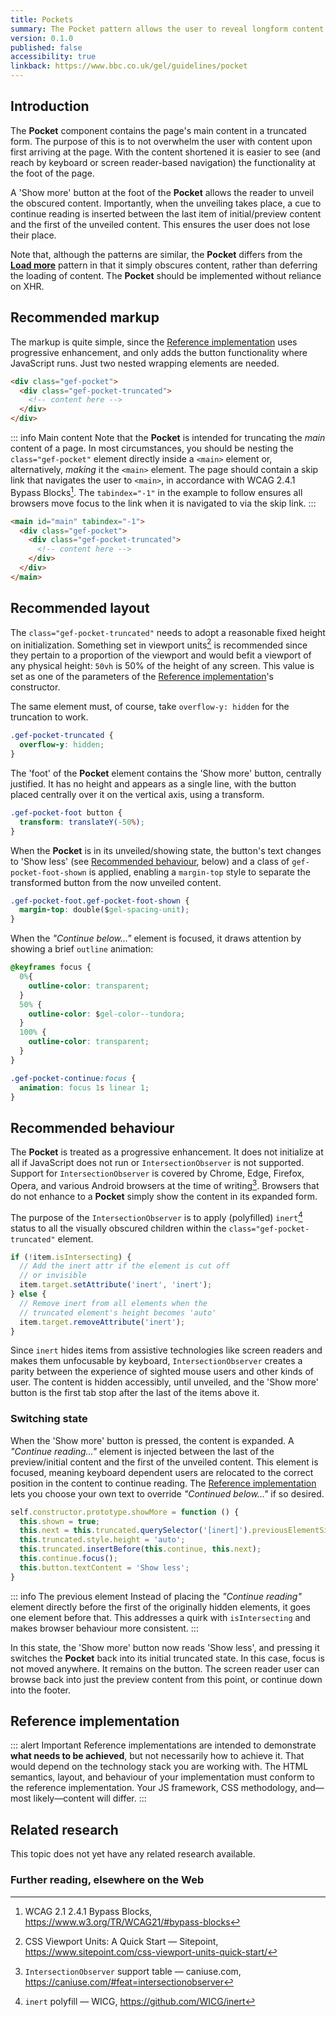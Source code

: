 ```yaml
---
title: Pockets
summary: The Pocket pattern allows the user to reveal longform content at their discretion
version: 0.1.0
published: false
accessibility: true
linkback: https://www.bbc.co.uk/gel/guidelines/pocket
---
```


## Introduction

The **Pocket** component contains the page's main content in a truncated form. The purpose of this is to not overwhelm the user with content upon first arriving at the page. With the content shortened it is easier to see (and reach by keyboard or screen reader-based navigation) the functionality at the foot of the page.

A 'Show more' button at the foot of the **Pocket** allows the reader to unveil the obscured content. Importantly, when the unveiling takes place, a cue to continue reading is inserted between the last item of initial/preview content and the first of the unveiled content. This ensures the user does not lose their place.

Note that, although the patterns are similar, the **Pocket** differs from the [**Load more**](../load-more) pattern in that it simply obscures content, rather than deferring the loading of content. The **Pocket** should be implemented without reliance on XHR.

## Recommended markup

The markup is quite simple, since the [Reference implementation](#reference-implementation) uses progressive enhancement, and only adds the button functionality where JavaScript runs. Just two nested wrapping elements are needed.

```html
<div class="gef-pocket">
  <div class="gef-pocket-truncated">
    <!-- content here -->
  </div>
</div>
```

::: info Main content
Note that the **Pocket** is intended for truncating the _main_ content of a page. In most circumstances, you should be nesting the `class="gef-pocket"` element directly inside a `<main>` element or, alternatively, _making_ it the `<main>` element. The page should contain a skip link that navigates the user to `<main>`, in accordance with WCAG 2.4.1 Bypass Blocks[^1]. The `tabindex="-1"` in the example to follow ensures all browsers move focus to the link when it is navigated to via the skip link.
:::

```html
<main id="main" tabindex="-1">
  <div class="gef-pocket">
    <div class="gef-pocket-truncated">
      <!-- content here -->
    </div>
  </div>
</main>
```

## Recommended layout

The `class="gef-pocket-truncated"` needs to adopt a reasonable fixed height on initialization. Something set in viewport units[^2] is recommended since they pertain to a proportion of the viewport and would befit a viewport of any physical height: `50vh` is 50% of the height of any screen. This value is set as one of the parameters of the [Reference implementation](#reference-implementation)'s constructor.

The same element must, of course, take `overflow-y: hidden` for the truncation to work.

```css
.gef-pocket-truncated {
  overflow-y: hidden;
}
```

The 'foot' of the **Pocket** element contains the 'Show more' button, centrally justified. It has no height and appears as a single line, with the button placed centrally over it on the vertical axis, using a transform.

```css
.gef-pocket-foot button {
  transform: translateY(-50%);
}
```

When the **Pocket** is in its unveiled/showing state, the button's text changes to 'Show less' (see [Recommended behaviour](#recommended-behaviour), below) and a class of `gef-pocket-foot-shown` is applied, enabling a `margin-top` style to separate the transformed button from the now unveiled content.

```css
.gef-pocket-foot.gef-pocket-foot-shown {
  margin-top: double($gel-spacing-unit);
}
```

When the _"Continue below..."_ element is focused, it draws attention by showing a brief `outline` animation:

```css
@keyframes focus {
  0%{
    outline-color: transparent;
  }
  50% {
    outline-color: $gel-color--tundora;
  }
  100% {
    outline-color: transparent;
  }
}

.gef-pocket-continue:focus {
  animation: focus 1s linear 1;
}
```

## Recommended behaviour

The **Pocket** is treated as a progressive enhancement. It does not initialize at all if JavaScript does not run or `IntersectionObserver` is not supported. Support for `IntersectionObserver` is covered by Chrome, Edge, Firefox, Opera, and various Android browsers at the time of writing[^3]. Browsers that do not enhance to a **Pocket** simply show the content in its expanded form.

The purpose of the `IntersectionObserver` is to apply (polyfilled) `inert`[^4] status to all the visually obscured children within the `class="gef-pocket-truncated"` element.

```js
if (!item.isIntersecting) {
  // Add the inert attr if the element is cut off
  // or invisible
  item.target.setAttribute('inert', 'inert');
} else {
  // Remove inert from all elements when the
  // truncated element's height becomes 'auto'
  item.target.removeAttribute('inert');
}
```

Since `inert` hides items from assistive technologies like screen readers and makes them unfocusable by keyboard, `IntersectionObserver` creates a parity between the experience of sighted mouse users and other kinds of user. The content is hidden accessibly, until unveiled, and the 'Show more' button is the first tab stop after the last of the items above it.

### Switching state

When the 'Show more' button is pressed, the content is expanded. A _"Continue reading..."_ element is injected between the last of the preview/initial content and the first of the unveiled content. This element is focused, meaning keyboard dependent users are relocated to the correct position in the content to continue reading. The [Reference implementation](#reference-implementation) lets you choose your own text to override _"Continued below..."_ if so desired.

```js
self.constructor.prototype.showMore = function () {
  this.shown = true;
  this.next = this.truncated.querySelector('[inert]').previousElementSibling;
  this.truncated.style.height = 'auto';
  this.truncated.insertBefore(this.continue, this.next);
  this.continue.focus();
  this.button.textContent = 'Show less';
}
```

::: info The previous element
Instead of placing the _"Continue reading"_ element directly before the first of the originally hidden elements, it goes one element before that. This addresses a quirk with `isIntersecting` and makes browser behaviour more consistent. 
:::

In this state, the 'Show more' button now reads 'Show less', and pressing it switches the **Pocket** back into its initial truncated state. In this case, focus is not moved anywhere. It remains on the button. The screen reader user can browse back into just the preview content from this point, or continue down into the footer.

## Reference implementation

::: alert Important
Reference implementations are intended to demonstrate **what needs to be achieved**, but not necessarily how to achieve it. That would depend on the technology stack you are working with. The HTML semantics, layout, and behaviour of your implementation must conform to the reference implementation. Your JS framework, CSS methodology, and—most likely—content will differ.
:::

<include src="components/demos/pockets.html">

<cta label="Open in new window" href="../demos/pockets/">

## Related research

This topic does not yet have any related research available.

### Further reading, elsewhere on the Web

[^1]: WCAG 2.1 2.4.1 Bypass Blocks, <https://www.w3.org/TR/WCAG21/#bypass-blocks>
[^2]: CSS Viewport Units: A Quick Start — Sitepoint, <https://www.sitepoint.com/css-viewport-units-quick-start/>
[^3]: `IntersectionObserver` support table — caniuse.com, <https://caniuse.com/#feat=intersectionobserver>
[^4]: `inert` polyfill — WICG, <https://github.com/WICG/inert>